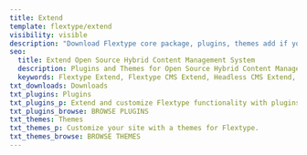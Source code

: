 ```yaml
---
title: Extend
template: flextype/extend
visibility: visible
description: "Download Flextype core package, plugins, themes add if you want to report a bug or contribute your ideas, you can use the Flextype GitHub Issues tracker"
seo:
  title: Extend Open Source Hybrid Content Management System
  description: Plugins and Themes for Open Source Hybrid Content Management System
  keywords: Flextype Extend, Flextype CMS Extend, Headless CMS Extend, Download Flat File CMS Extends, Download Flat File Content Management System Extends, Download PHP CMS Extends, Extend, Extends, Content, Management, System, PHP, CMS
txt_downloads: Downloads
txt_plugins: Plugins
txt_plugins_p: Extend and customize Flextype functionality with plugins.
txt_plugins_browse: BROWSE PLUGINS
txt_themes: Themes
txt_themes_p: Customize your site with a themes for Flextype.
txt_themes_browse: BROWSE THEMES
---
```

